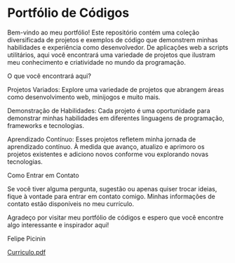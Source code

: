 # Portfólio de Códigos

Bem-vindo ao meu portfólio! Este repositório contém uma coleção diversificada de projetos e exemplos de código que demonstrem minhas habilidades e experiência como desenvolvedor. De aplicações web a scripts utilitários, aqui você encontrará uma variedade de projetos que ilustram meu conhecimento e criatividade no mundo da programação.

O que você encontrará aqui?

Projetos Variados: Explore uma variedade de projetos que abrangem áreas como desenvolvimento web, minijogos e muito mais.

Demonstração de Habilidades: Cada projeto é uma oportunidade para demonstrar minhas habilidades em diferentes linguagens de programação, frameworks e tecnologias.

Aprendizado Contínuo: Esses projetos refletem minha jornada de aprendizado contínuo. À medida que avanço, atualizo e aprimoro os projetos existentes e adiciono novos conforme vou explorando novas tecnologias.


Como Entrar em Contato

Se você tiver alguma pergunta, sugestão ou apenas quiser trocar ideias, fique à vontade para entrar em contato comigo. Minhas informações de contato estão disponíveis no meu currículo.

Agradeço por visitar meu portfólio de códigos e espero que você encontre algo interessante e inspirador aqui!

Felipe Picinin

[Curriculo.pdf](https://github.com/picininz/projetos/files/12489945/Curriculo.pdf)
